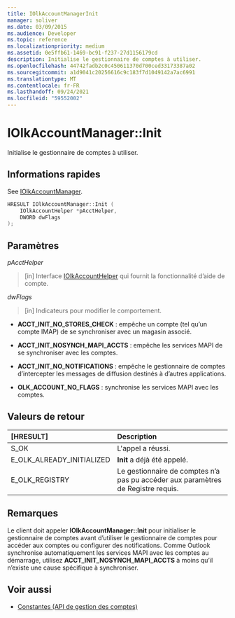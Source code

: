 ```yaml
---
title: IOlkAccountManagerInit
manager: soliver
ms.date: 03/09/2015
ms.audience: Developer
ms.topic: reference
ms.localizationpriority: medium
ms.assetid: 0e5ffb61-1469-bc91-f237-27d1156179cd
description: Initialise le gestionnaire de comptes à utiliser.
ms.openlocfilehash: 44742fadb2c0c450611370d700ced33173387a02
ms.sourcegitcommit: a1d9041c20256616c9c183f7d1049142a7ac6991
ms.translationtype: MT
ms.contentlocale: fr-FR
ms.lasthandoff: 09/24/2021
ms.locfileid: "59552002"
---
```

# <a name="iolkaccountmanagerinit"></a>IOlkAccountManager::Init

Initialise le gestionnaire de comptes à utiliser.
  
## <a name="quick-info"></a>Informations rapides

See [IOlkAccountManager](iolkaccountmanager.md).
  
```cpp
HRESULT IOlkAccountManager::Init (  
    IOlkAccountHelper *pAcctHelper, 
    DWORD dwFlags 
);

```

## <a name="parameters"></a>Paramètres

_pAcctHelper_
  
> [in] Interface [IOlkAccountHelper](iolkaccounthelper.md) qui fournit la fonctionnalité d’aide de compte. 
    
_dwFlags_
  
> [in] Indicateurs pour modifier le comportement.
    
   - **ACCT_INIT_NO_STORES_CHECK** : empêche un compte (tel qu’un compte IMAP) de se synchroniser avec un magasin associé. 
    
   - **ACCT_INIT_NOSYNCH_MAPI_ACCTS** : empêche les services MAPI de se synchroniser avec les comptes. 
   
   - **ACCT_INIT_NO_NOTIFICATIONS** : empêche le gestionnaire de comptes d’intercepter les messages de diffusion destinés à d’autres applications. 
   
   - **OLK_ACCOUNT_NO_FLAGS** : synchronise les services MAPI avec les comptes. 
    
## <a name="return-values"></a>Valeurs de retour

|**[HRESULT]**|**Description**|
|:-----|:-----|
|S_OK  <br/> |L'appel a réussi.  <br/> |
|E_OLK_ALREADY_INITIALIZED  <br/> |**Init** a déjà été appelé.  <br/> |
|E_OLK_REGISTRY  <br/> |Le gestionnaire de comptes n’a pas pu accéder aux paramètres de Registre requis.  <br/> |
   
## <a name="remarks"></a>Remarques

Le client doit appeler **IOlkAccountManager::Init** pour initialiser le gestionnaire de comptes avant d’utiliser le gestionnaire de comptes pour accéder aux comptes ou configurer des notifications. Comme Outlook synchronise automatiquement les services MAPI avec les comptes au démarrage, utilisez **ACCT_INIT_NOSYNCH_MAPI_ACCTS** à moins qu’il n’existe une cause spécifique à synchroniser. 
  
## <a name="see-also"></a>Voir aussi

- [Constantes (API de gestion des comptes)](constants-account-management-api.md)

